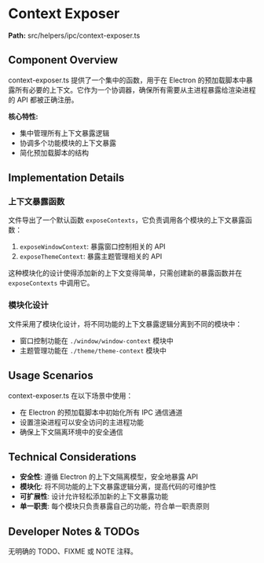 # Context Exposer

**Path:** src/helpers/ipc/context-exposer.ts

## Component Overview

context-exposer.ts 提供了一个集中的函数，用于在 Electron 的预加载脚本中暴露所有必要的上下文。它作为一个协调器，确保所有需要从主进程暴露给渲染进程的 API 都被正确注册。

**核心特性:**
- 集中管理所有上下文暴露逻辑
- 协调多个功能模块的上下文暴露
- 简化预加载脚本的结构

## Implementation Details

### 上下文暴露函数

文件导出了一个默认函数 `exposeContexts`，它负责调用各个模块的上下文暴露函数：

1. `exposeWindowContext`: 暴露窗口控制相关的 API
2. `exposeThemeContext`: 暴露主题管理相关的 API

这种模块化的设计使得添加新的上下文变得简单，只需创建新的暴露函数并在 `exposeContexts` 中调用它。

### 模块化设计

文件采用了模块化设计，将不同功能的上下文暴露逻辑分离到不同的模块中：
- 窗口控制功能在 `./window/window-context` 模块中
- 主题管理功能在 `./theme/theme-context` 模块中

## Usage Scenarios

context-exposer.ts 在以下场景中使用：
- 在 Electron 的预加载脚本中初始化所有 IPC 通信通道
- 设置渲染进程可以安全访问的主进程功能
- 确保上下文隔离环境中的安全通信

## Technical Considerations

- **安全性**: 遵循 Electron 的上下文隔离模型，安全地暴露 API
- **模块化**: 将不同功能的上下文暴露逻辑分离，提高代码的可维护性
- **可扩展性**: 设计允许轻松添加新的上下文暴露功能
- **单一职责**: 每个模块只负责暴露自己的功能，符合单一职责原则

## Developer Notes & TODOs

无明确的 TODO、FIXME 或 NOTE 注释。 
